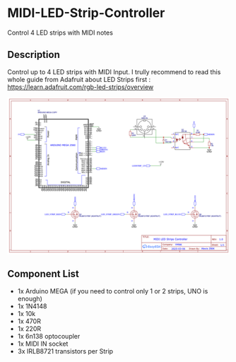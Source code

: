 # MIDI-LED-Strip-Controller
Control 4 LED strips with MIDI notes

## Description
Control up to 4 LED strips with MIDI Input.
I trully recommend to read this whole guide from Adafruit about LED Strips first : https://learn.adafruit.com/rgb-led-strips/overview


![alt text](https://raw.githubusercontent.com/alexiszbik/MIDI-LED-Strip-Controller/refs/heads/main/schema.png)

## Component List
* 1x Arduino MEGA (if you need to control only 1 or 2 strips, UNO is enough)
* 1x 1N4148
* 1x 10k
* 1x 470R
* 1x 220R
* 1x 6n138 optocoupler
* 1x MIDI IN socket
* 3x IRLB8721 transistors per Strip
